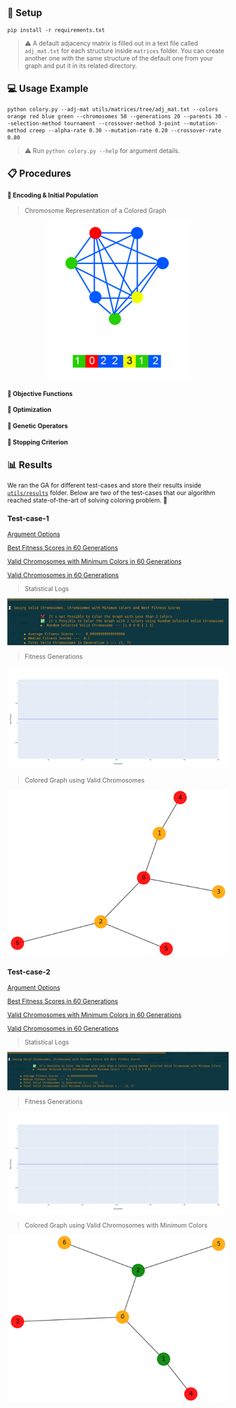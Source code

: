 

## 🔧 Setup

```console
pip install -r requirements.txt
```

> ⚠️ A default adjacency matrix is filled out in a text file called `adj_mat.txt` for each structure inside `matrices` folder. You can create another one with the same structure of the default one from your graph and put it in its related directory.

## 💻 Usage Example

```console
python colory.py --adj-mat utils/matrices/tree/adj_mat.txt --colors orange red blue green --chromosomes 50 --generations 20 --parents 30 --selection-method tournament --crossover-method 3-point --mutation-method creep --alpha-rate 0.30 --mutation-rate 0.20 --crossover-rate 0.80

```

> ⚠️ Run `python colory.py --help` for argument details.

## 📋 Procedures

#### 📌 Encoding & Initial Population

> Chromosome Representation of a Colored Graph
<p align="center">
    <img src="https://github.com/wildonion/colory/blob/main/utils/coloring_chromo.png">
</p>

#### 📌 Objective Functions

#### 📌 Optimization

#### 📌 Genetic Operators

#### 📌 Stopping Criterion


## 📊 Results

We ran the GA for different test-cases and store their results inside [`utils/results`](https://github.com/wildonion/colory/blob/main/utils/results/) folder. Below are two of the test-cases that our algorithm reached state-of-the-art of solving coloring problem. 🙂

### Test-case-1

[Argument Options](https://github.com/wildonion/colory/blob/main/utils/results/test-case-1/arguments.txt)

[Best Fitness Scores in 60 Generations](https://github.com/wildonion/colory/blob/main/utils/results/test-case-1/best_fitness_scores_in_60_generations.npy)

[Valid Chromosomes with Minimum Colors in 60 Generations](https://github.com/wildonion/colory/blob/main/utils/results/test-case-1/minimum_colors_valid_chromosomes_in_60_generations.npy)

[Valid Chromosomes in 60 Generations](https://github.com/wildonion/colory/blob/main/utils/results/test-case-1/valid_chromosomes_in_60_generations.npy)

> Statistical Logs
<p align="center">
    <img src="https://github.com/wildonion/colory/blob/main/utils/results/test-case-1/stat_log.png">
</p>

> Fitness Generations
<p align="center">
    <img src="https://github.com/wildonion/colory/blob/main/utils/results/test-case-1/fitness_generations.png">
</p>

> Colored Graph using Valid Chromosomes
<p align="center">
    <img src="https://github.com/wildonion/colory/blob/main/utils/results/test-case-1/colored_graph_using_valid_chromosomes_after_60_generations.png">
</p>

### Test-case-2

[Argument Options](https://github.com/wildonion/colory/blob/main/utils/results/test-case-2/arguments.txt)

[Best Fitness Scores in 60 Generations](https://github.com/wildonion/colory/blob/main/utils/results/test-case-2/best_fitness_scores_in_60_generations.npy)

[Valid Chromosomes with Minimum Colors in 60 Generations](https://github.com/wildonion/colory/blob/main/utils/results/test-case-2/minimum_colors_valid_chromosomes_in_60_generations.npy)

[Valid Chromosomes in 60 Generations](https://github.com/wildonion/colory/blob/main/utils/results/test-case-2/valid_chromosomes_in_60_generations.npy)

> Statistical Logs
<p align="center">
    <img src="https://github.com/wildonion/colory/blob/main/utils/results/test-case-2/stat_log.png">
</p>

> Fitness Generations
<p align="center">
    <img src="https://github.com/wildonion/colory/blob/main/utils/results/test-case-2/fitness_generations.png">
</p>

> Colored Graph using Valid Chromosomes with Minimum Colors
<p align="center">
    <img src="https://github.com/wildonion/colory/blob/main/utils/results/test-case-2/colored_graph_using_minimum_colors_after_60_generations.png">
</p>
